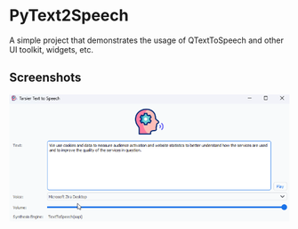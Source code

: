# PyText2Speech
A simple project that demonstrates the usage of QTextToSpeech and other UI toolkit, widgets, etc.


## Screenshots

![Demo][main-image]

[main-image]: https://github.com/marianz-bonfire/PyText2Speech/blob/master/resources/demo.gif
